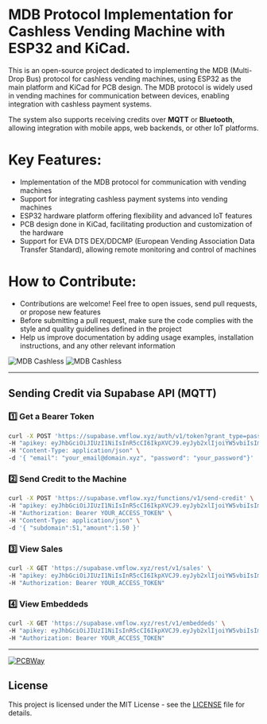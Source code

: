 # MDB Protocol Implementation for Cashless Vending Machine with ESP32 and KiCad.
This is an open-source project dedicated to implementing the MDB (Multi-Drop Bus) protocol for cashless vending machines, using ESP32 as the main platform and KiCad for PCB design. The MDB protocol is widely used in vending machines for communication between devices, enabling integration with cashless payment systems.

The system also supports receiving credits over **MQTT** or **Bluetooth**, allowing integration with mobile apps, web backends, or other IoT platforms.

# Key Features:
- Implementation of the MDB protocol for communication with vending machines
- Support for integrating cashless payment systems into vending machines
- ESP32 hardware platform offering flexibility and advanced IoT features
- PCB design done in KiCad, facilitating production and customization of the hardware
- Support for EVA DTS DEX/DDCMP (European Vending Association Data Transfer Standard), allowing remote monitoring and control of machines
# How to Contribute:
- Contributions are welcome! Feel free to open issues, send pull requests, or propose new features
- Before submitting a pull request, make sure the code complies with the style and quality guidelines defined in the project
- Help us improve documentation by adding usage examples, installation instructions, and any other relevant information

![MDB Cashless](1411051686640.jpg)
![MDB Cashless](mdb-slave-esp32s3_pcb.png)

---

## Sending Credit via Supabase API (MQTT)

### 1️⃣ Get a Bearer Token

```bash
curl -X POST 'https://supabase.vmflow.xyz/auth/v1/token?grant_type=password' \
-H "apikey: eyJhbGciOiJIUzI1NiIsInR5cCI6IkpXVCJ9.eyJyb2xlIjoiYW5vbiIsImlzcyI6InN1cGFiYXNlLWRlbW8iLCJpYXQiOjE2NDE3NjkyMDAsImV4cCI6MTc5OTUzNTYwMH0.VGEEIztVo-do9cy_Qw2-2sF8bSONckhX71Nvtwj15X4" \
-H "Content-Type: application/json" \
-d '{ "email": "your_email@domain.xyz", "password": "your_password"}'
```

### 2️⃣ Send Credit to the Machine

```bash
curl -X POST 'https://supabase.vmflow.xyz/functions/v1/send-credit' \
-H "apikey: eyJhbGciOiJIUzI1NiIsInR5cCI6IkpXVCJ9.eyJyb2xlIjoiYW5vbiIsImlzcyI6InN1cGFiYXNlLWRlbW8iLCJpYXQiOjE2NDE3NjkyMDAsImV4cCI6MTc5OTUzNTYwMH0.VGEEIztVo-do9cy_Qw2-2sF8bSONckhX71Nvtwj15X4" \
-H "Authorization: Bearer YOUR_ACCESS_TOKEN" \
-H "Content-Type: application/json" \
-d '{ "subdomain":51,"amount":1.50 }'
```

### 3️⃣ View Sales

```bash
curl -X GET 'https://supabase.vmflow.xyz/rest/v1/sales' \
-H "apikey: eyJhbGciOiJIUzI1NiIsInR5cCI6IkpXVCJ9.eyJyb2xlIjoiYW5vbiIsImlzcyI6InN1cGFiYXNlLWRlbW8iLCJpYXQiOjE2NDE3NjkyMDAsImV4cCI6MTc5OTUzNTYwMH0.VGEEIztVo-do9cy_Qw2-2sF8bSONckhX71Nvtwj15X4" \
-H "Authorization: Bearer YOUR_ACCESS_TOKEN"
```

### 4️⃣ View Embeddeds

```bash
curl -X GET 'https://supabase.vmflow.xyz/rest/v1/embeddeds' \
-H "apikey: eyJhbGciOiJIUzI1NiIsInR5cCI6IkpXVCJ9.eyJyb2xlIjoiYW5vbiIsImlzcyI6InN1cGFiYXNlLWRlbW8iLCJpYXQiOjE2NDE3NjkyMDAsImV4cCI6MTc5OTUzNTYwMH0.VGEEIztVo-do9cy_Qw2-2sF8bSONckhX71Nvtwj15X4" \
-H "Authorization: Bearer YOUR_ACCESS_TOKEN"
```

---

[![PCBWay](https://www.pcbway.com/project/img/images/frompcbway-1220.png)](https://www.pcbway.com/project/shareproject/mdb_esp32_cashless_bc6bf8d8.html)

## License

This project is licensed under the MIT License - see the [LICENSE](LICENSE) file for details.
